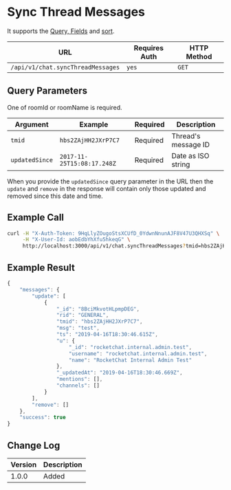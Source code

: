 # Sync Thread Messages

It supports the [Query, Fields](../../other-important-endpoints/query-and-fields-info.md#query-example) and [sort](../../other-important-endpoints/offset-and-count-and-sort-info.md).

| URL                               | Requires Auth | HTTP Method |
| --------------------------------- | ------------- | ----------- |
| `/api/v1/chat.syncThreadMessages` | `yes`         | `GET`       |

## Query Parameters

One of roomId or roomName is required.

| Argument       | Example                    | Required | Description         |
| -------------- | -------------------------- | -------- | ------------------- |
| `tmid`         | `hbs2ZAjHH2JXrP7C7`        | Required | Thread's message ID |
| `updatedSince` | `2017-11-25T15:08:17.248Z` | Required | Date as ISO string  |

When you provide the `updatedSince` query parameter in the URL then the `update` and `remove` in the response will contain only those updated and removed since this date and time.

## Example Call

```bash
curl -H "X-Auth-Token: 9HqLlyZOugoStsXCUfD_0YdwnNnunAJF8V47U3QHXSq" \
     -H "X-User-Id: aobEdbYhXfu5hkeqG" \
     http://localhost:3000/api/v1/chat.syncThreadMessages?tmid=hbs2ZAjHH2JXrP7C7&updatedSince=2019-02-25T15:08:17.248Z
```

## Example Result

```javascript
{
    "messages": {
        "update": [
            {
                "_id": "8BciMkvotHLpmpDEG",
                "rid": "GENERAL",
                "tmid": "hbs2ZAjHH2JXrP7C7",
                "msg": "test",
                "ts": "2019-04-16T18:30:46.615Z",
                "u": {
                    "_id": "rocketchat.internal.admin.test",
                    "username": "rocketchat.internal.admin.test",
                    "name": "RocketChat Internal Admin Test"
                },
                "_updatedAt": "2019-04-16T18:30:46.669Z",
                "mentions": [],
                "channels": []
            }
        ],
        "remove": []
    },
    "success": true
}
```

## Change Log

| Version | Description |
| ------- | ----------- |
| 1.0.0   | Added       |
